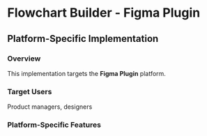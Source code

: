 # Flowchart Builder - Figma Plugin

## Platform-Specific Implementation

### Overview
This implementation targets the **Figma Plugin** platform.

### Target Users
Product managers, designers

### Platform-Specific Features
